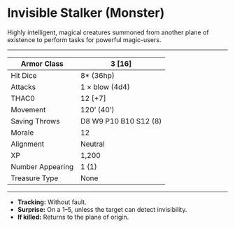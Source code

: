 # Invisible Stalker (Monster)

Highly intelligent, magical creatures summoned from another plane of existence to perform tasks for powerful magic-users.

------

| Armor Class     | 3 [16]                |
| ---------------- | --------------------- |
| Hit Dice         | 8* (36hp)             |
| Attacks          | 1 × blow (4d4)        |
| THAC0            | 12 [+7]               |
| Movement         | 120’ (40’)            |
| Saving Throws    | D8 W9 P10 B10 S12 (8) |
| Morale           | 12                    |
| Alignment        | Neutral               |
| XP               | 1,200                 |
| Number Appearing | 1 (1)                 |
| Treasure Type    | None                  |

------

- **Tracking:** Without fault.
- **Surprise:** On a 1–5, unless the target can detect invisibility.
- **If killed:** Returns to the plane of origin.